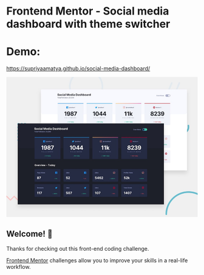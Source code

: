 # Frontend Mentor - Social media dashboard with theme switcher
# Demo: 
https://supriyaamatya.github.io/social-media-dashboard/

![Design preview for the Social media dashboard with theme switcher coding challenge](./design/desktop-preview.jpg)

## Welcome! 👋

Thanks for checking out this front-end coding challenge.

[Frontend Mentor](https://www.frontendmentor.io) challenges allow you to improve your skills in a real-life workflow.
